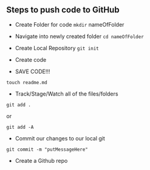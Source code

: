## Steps to push code to GitHub

- Create Folder for code
`mkdir` nameOfFolder
- Navigate into newly created folder
`cd nameOfFolder`
- Create Local Repository
`git init`
- Create code 

- SAVE CODE!!!


`touch readme.md`
- Track/Stage/Watch all of the files/folders
```
git add . 
```
or
```
git add -A
```
- Commit our changes to our local git
```
git commit -m "putMessageHere"  
```
- Create a Github repo
